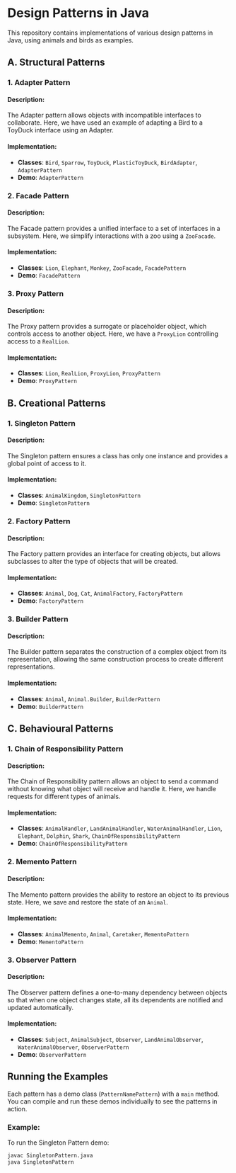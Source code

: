 # Design Patterns in Java

This repository contains implementations of various design patterns in Java, using animals and birds as examples.

## A. Structural Patterns

### 1. Adapter Pattern

#### Description:
The Adapter pattern allows objects with incompatible interfaces to collaborate. Here, we have used an example of adapting a Bird to a ToyDuck interface using an Adapter.

#### Implementation:
- **Classes**: `Bird`, `Sparrow`, `ToyDuck`, `PlasticToyDuck`, `BirdAdapter`, `AdapterPattern`
- **Demo**: `AdapterPattern`

### 2. Facade Pattern

#### Description:
The Facade pattern provides a unified interface to a set of interfaces in a subsystem. Here, we simplify interactions with a zoo using a `ZooFacade`.

#### Implementation:
- **Classes**: `Lion`, `Elephant`, `Monkey`, `ZooFacade`, `FacadePattern`
- **Demo**: `FacadePattern`

### 3. Proxy Pattern

#### Description:
The Proxy pattern provides a surrogate or placeholder object, which controls access to another object. Here, we have a `ProxyLion` controlling access to a `RealLion`.

#### Implementation:
- **Classes**: `Lion`, `RealLion`, `ProxyLion`, `ProxyPattern`
- **Demo**: `ProxyPattern`

## B. Creational Patterns

### 1. Singleton Pattern

#### Description:
The Singleton pattern ensures a class has only one instance and provides a global point of access to it.

#### Implementation:
- **Classes**: `AnimalKingdom`, `SingletonPattern`
- **Demo**: `SingletonPattern`

### 2. Factory Pattern

#### Description:
The Factory pattern provides an interface for creating objects, but allows subclasses to alter the type of objects that will be created.

#### Implementation:
- **Classes**: `Animal`, `Dog`, `Cat`, `AnimalFactory`, `FactoryPattern`
- **Demo**: `FactoryPattern`

### 3. Builder Pattern

#### Description:
The Builder pattern separates the construction of a complex object from its representation, allowing the same construction process to create different representations.

#### Implementation:
- **Classes**: `Animal`, `Animal.Builder`, `BuilderPattern`
- **Demo**: `BuilderPattern`

## C. Behavioural Patterns

### 1. Chain of Responsibility Pattern

#### Description:
The Chain of Responsibility pattern allows an object to send a command without knowing what object will receive and handle it. Here, we handle requests for different types of animals.

#### Implementation:
- **Classes**: `AnimalHandler`, `LandAnimalHandler`, `WaterAnimalHandler`, `Lion`, `Elephant`, `Dolphin`, `Shark`, `ChainOfResponsibilityPattern`
- **Demo**: `ChainOfResponsibilityPattern`

### 2. Memento Pattern

#### Description:
The Memento pattern provides the ability to restore an object to its previous state. Here, we save and restore the state of an `Animal`.

#### Implementation:
- **Classes**: `AnimalMemento`, `Animal`, `Caretaker`, `MementoPattern`
- **Demo**: `MementoPattern`

### 3. Observer Pattern

#### Description:
The Observer pattern defines a one-to-many dependency between objects so that when one object changes state, all its dependents are notified and updated automatically.

#### Implementation:
- **Classes**: `Subject`, `AnimalSubject`, `Observer`, `LandAnimalObserver`, `WaterAnimalObserver`, `ObserverPattern`
- **Demo**: `ObserverPattern`

## Running the Examples

Each pattern has a demo class (`PatternNamePattern`) with a `main` method. You can compile and run these demos individually to see the patterns in action.

### Example:
To run the Singleton Pattern demo:
```sh
javac SingletonPattern.java
java SingletonPattern

